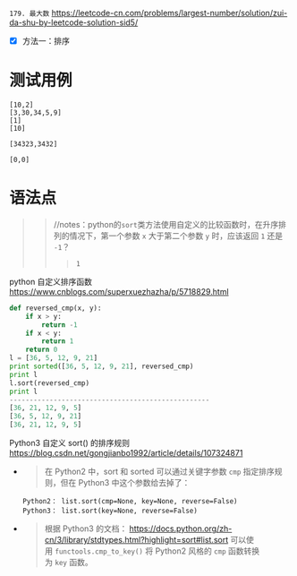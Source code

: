 
`179. 最大数` https://leetcode-cn.com/problems/largest-number/solution/zui-da-shu-by-leetcode-solution-sid5/
- [x] 方法一：排序

# 测试用例

```
[10,2]
[3,30,34,5,9]
[1]
[10]

[34323,3432]

[0,0]
```

# 语法点

>> //notes：python的`sort`类方法使用自定义的比较函数时，在升序排列的情况下，第一个参数 `x` 大于第二个参数 `y` 时，应该返回 `1` 还是 `-1`？
>>> `1`

python 自定义排序函数 https://www.cnblogs.com/superxuezhazha/p/5718829.html
```py
def reversed_cmp(x, y):
    if x > y:
        return -1
    if x < y:
        return 1
    return 0
l = [36, 5, 12, 9, 21]
print sorted([36, 5, 12, 9, 21], reversed_cmp)
print l
l.sort(reversed_cmp)
print l
--------------------------------------------------
[36, 21, 12, 9, 5]
[36, 5, 12, 9, 21]
[36, 21, 12, 9, 5]
```

Python3 自定义 sort() 的排序规则 https://blog.csdn.net/gongjianbo1992/article/details/107324871
- > 在 Python2 中，sort 和 sorted 可以通过关键字参数 `cmp` 指定排序规则，但在 Python3 中这个参数给去掉了：
  ```console
  Python2： list.sort(cmp=None, key=None, reverse=False)
  Python3： list.sort(key=None, reverse=False)
  ```
- > 根据 Python3 的文档： https://docs.python.org/zh-cn/3/library/stdtypes.html?highlight=sort#list.sort 可以使用 `functools.cmp_to_key()` 将 Python2 风格的 `cmp` 函数转换为 `key` 函数。
